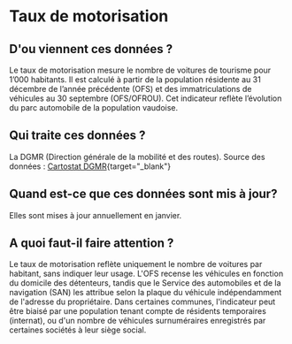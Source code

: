 <!--- Content retrieved by 'generate_doc_accordion_panels()' in fct_helpers.R & utils_helpers.R -->
<!--- Don't add linebreaks within paragraphs, add empty line at the end, prefer plain HTML for links -->

# Taux de motorisation

## D'ou viennent ces données ?

Le taux de motorisation mesure le nombre de voitures de tourisme pour 1’000 habitants. Il est calculé à partir de la population résidente au 31 décembre de l’année précédente (OFS) et des immatriculations de véhicules au 30 septembre (OFS/OFROU). Cet indicateur reflète l’évolution du parc automobile de la population vaudoise.
 
## Qui traite ces données ?

La DGMR (Direction générale de la mobilité et des routes). Source des données : [Cartostat DGMR](https://cartostatdgmr.vd.ch/#c=indicator&i=voitures.voit_1000hab&s=2023&view=map1){target="_blank"}

## Quand est-ce que ces données sont mis à jour?

Elles sont mises à jour annuellement en janvier.

## A quoi faut-il faire attention ?

Le taux de motorisation reflète uniquement le nombre de voitures par habitant, sans indiquer leur usage. L'OFS recense les véhicules en fonction du domicile des détenteurs, tandis que le Service des automobiles et de la navigation (SAN) les attribue selon la plaque du véhicule indépendamment de l'adresse du propriétaire. Dans certaines communes, l'indicateur peut être biaisé par une population tenant compte de résidents temporaires (internat), ou d'un nombre de véhicules surnuméraires enregistrés par certaines sociétés à leur siège social.

